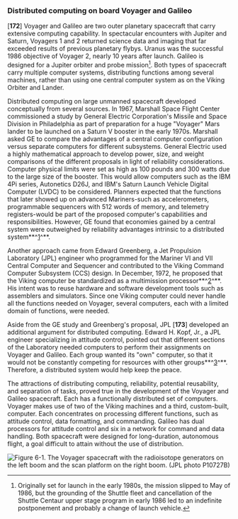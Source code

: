 ### Distributed computing on board Voyager and Galileo

\[**172**\] Voyager and Galileo are two outer planetary spacecraft that
carry extensive computing capability. In spectacular encounters with
Jupiter and Saturn, Voyagers 1 and 2 returned science data and imaging
that far exceeded results of previous planetary flybys. Uranus was the
successful 1986 objective of Voyager 2, nearly 10 years after launch.
Galileo is designed for a Jupiter orbiter and probe
mission[^6-1a]. Both types of spacecraft carry multiple
computer systems, distributing functions among several machines, rather
than using one central computer system as on the Viking Orbiter and
Lander.

Distributed computing on large unmanned spacecraft developed
conceptually from several sources. In 1967, Marshall Space Flight Center
commissioned a study by General Electric Corporation's Missile and Space
Division in Philadelphia as part of preparation for a huge "Voyager"
Mars lander to be launched on a Saturn V booster in the early 1970s.
Marshall asked GE to compare the advantages of a central computer
configuration versus separate computers for different subsystems.
General Electric used a highly mathematical approach to develop power,
size, and weight comparisons of the different proposals in light of
reliability considerations. Computer physical limits were set as high as
100 pounds and 300 watts due to the large size of the booster. This
would allow computers such as the IBM 4Pi series, Autonetics D26J, and
IBM's Saturn Launch Vehicle Digital Computer (LVDC) to be considered.
Planners expected that the functions that later showed up on advanced
Mariners-such as accelerometers, programmable sequencers with 512 words
of memory, and telemetry registers-would be part of the proposed
computer's capabilities and responsibilities. However, GE found that
economies gained by a central system were outweighed by reliability
advantages intrinsic to a distributed system**^[1](Source6.html)^**.

Another approach came from Edward Greenberg, a Jet Propulsion Laboratory
(JPL) engineer who programmed for the Mariner VI and VII Central
Computer and Sequencer and contributed to the Viking Command Computer
Subsystem (CCS) design. In December, 1972, he proposed that the Viking
computer be standardized as a multimission
processor**^[2](Source6.html)^**. His intent was to reuse hardware and
software development tools such as assemblers and simulators. Since one
Viking computer could never handle all the functions needed on Voyager,
several computers, each with a limited domain of functions, were needed.

Aside from the GE study and Greenberg's proposal, JPL
\[**173**\] developed an additional argument for distributed computing.
Edward H. Kopf, Jr., a JPL engineer specializing in attitude control,
pointed out that different sections of the Laboratory needed computers
to perform their assignments on Voyager and Galileo. Each group wanted
its "own" computer, so that it would not be constantly competing for
resources with other groups**^[3](Source6.html)^**. Therefore, a
distributed system would help keep the peace.

The attractions of distributing computing, reliability, potential
reusability, and separation of tasks, proved true in the development of
the Voyager and Galileo spacecraft. Each has a functionally distributed
set of computers. Voyager makes use of two of the Viking machines and a
third, custom-built, computer. Each concentrates on processing different
functions, such as attitude control, data formatting, and commanding.
Galileo has dual processors for attitude control and six in a network
for command and data handling. Both spacecraft were designed for
long-duration, autonomous flight, a goal difficult to attain without the
use of distribution.

![Figure 6-1. The Voyager spacecraft with the radioisotope generators on
the left boom and the scan platform on the right boom. (JPL photo
P10727B)](images/p173.jpg)

[^6-1a]: Originally set for launch in the early 1980s, the
mission slipped to May of 1986, but the grounding of the Shuttle fleet
and cancellation of the Shuttle Centaur upper stage program in early
1986 led to an indefinite postponement and probably a change of launch
vehicle.
